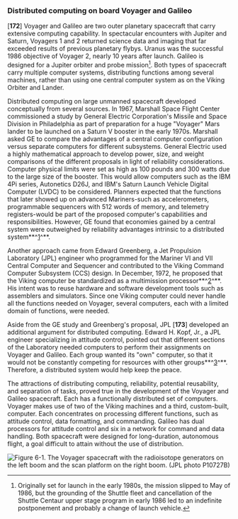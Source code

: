 ### Distributed computing on board Voyager and Galileo

\[**172**\] Voyager and Galileo are two outer planetary spacecraft that
carry extensive computing capability. In spectacular encounters with
Jupiter and Saturn, Voyagers 1 and 2 returned science data and imaging
that far exceeded results of previous planetary flybys. Uranus was the
successful 1986 objective of Voyager 2, nearly 10 years after launch.
Galileo is designed for a Jupiter orbiter and probe
mission[^6-1a]. Both types of spacecraft carry multiple
computer systems, distributing functions among several machines, rather
than using one central computer system as on the Viking Orbiter and
Lander.

Distributed computing on large unmanned spacecraft developed
conceptually from several sources. In 1967, Marshall Space Flight Center
commissioned a study by General Electric Corporation's Missile and Space
Division in Philadelphia as part of preparation for a huge "Voyager"
Mars lander to be launched on a Saturn V booster in the early 1970s.
Marshall asked GE to compare the advantages of a central computer
configuration versus separate computers for different subsystems.
General Electric used a highly mathematical approach to develop power,
size, and weight comparisons of the different proposals in light of
reliability considerations. Computer physical limits were set as high as
100 pounds and 300 watts due to the large size of the booster. This
would allow computers such as the IBM 4Pi series, Autonetics D26J, and
IBM's Saturn Launch Vehicle Digital Computer (LVDC) to be considered.
Planners expected that the functions that later showed up on advanced
Mariners-such as accelerometers, programmable sequencers with 512 words
of memory, and telemetry registers-would be part of the proposed
computer's capabilities and responsibilities. However, GE found that
economies gained by a central system were outweighed by reliability
advantages intrinsic to a distributed system**^[1](Source6.html)^**.

Another approach came from Edward Greenberg, a Jet Propulsion Laboratory
(JPL) engineer who programmed for the Mariner VI and VII Central
Computer and Sequencer and contributed to the Viking Command Computer
Subsystem (CCS) design. In December, 1972, he proposed that the Viking
computer be standardized as a multimission
processor**^[2](Source6.html)^**. His intent was to reuse hardware and
software development tools such as assemblers and simulators. Since one
Viking computer could never handle all the functions needed on Voyager,
several computers, each with a limited domain of functions, were needed.

Aside from the GE study and Greenberg's proposal, JPL
\[**173**\] developed an additional argument for distributed computing.
Edward H. Kopf, Jr., a JPL engineer specializing in attitude control,
pointed out that different sections of the Laboratory needed computers
to perform their assignments on Voyager and Galileo. Each group wanted
its "own" computer, so that it would not be constantly competing for
resources with other groups**^[3](Source6.html)^**. Therefore, a
distributed system would help keep the peace.

The attractions of distributing computing, reliability, potential
reusability, and separation of tasks, proved true in the development of
the Voyager and Galileo spacecraft. Each has a functionally distributed
set of computers. Voyager makes use of two of the Viking machines and a
third, custom-built, computer. Each concentrates on processing different
functions, such as attitude control, data formatting, and commanding.
Galileo has dual processors for attitude control and six in a network
for command and data handling. Both spacecraft were designed for
long-duration, autonomous flight, a goal difficult to attain without the
use of distribution.

![Figure 6-1. The Voyager spacecraft with the radioisotope generators on
the left boom and the scan platform on the right boom. (JPL photo
P10727B)](images/p173.jpg)

[^6-1a]: Originally set for launch in the early 1980s, the
mission slipped to May of 1986, but the grounding of the Shuttle fleet
and cancellation of the Shuttle Centaur upper stage program in early
1986 led to an indefinite postponement and probably a change of launch
vehicle.
